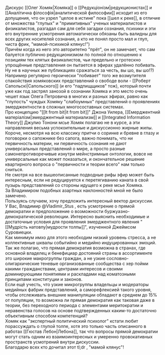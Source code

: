 Дискурс [[Олег Хомяк|Хомяка]] о [[Редукціонізм|редукционистах]] и [[Аналітична філософія|аналитической философии]] исходит из его допущения, что он узрел "целое в истине" пока [[шел к реке]], в отличие от множества "глупых" и "примитивных" ученых материалистов и физикалистов, разгадал сам для себя загадки сознания, психики и эти его внутренние усмотрения автоматически обязаны быть валидны для всех других носителей сознания, а кто не понял просто мал и глуп, чиста фрик, "мамой-психикой клянус!")  
Причём когда из него это авторитетно "прёт", он не замечает, что сам балуется публично редукционизмом по полной по отношению к позициям тех клятых физикалистов, чьи предельно и гротескно упрощённые представления он пытается в эфирах удалённо побивать.  
Ну не в научных же публикациях сражаться за честь, вы шо, вы шо!?)  
Например регулярно героически "побивает" того же возмутителя спакойствия хомяковских представлений о свободе воли - [[Роберт Сапольскі|Сапольского]] (и его "падпищщиков" тож), который почти уже как год застрял занозой в сознании Хомяка и это место очень чешет язык Олега Петровича в многих и разных эфирах, равно как "глупость" чуждых Хомяку "слабоумных" представлений о проявлениях эмерджентности в сложных многосоставных системах.  
Про концепцию "[[It from bit|it from bit]]" Джона Уилера, [[Емерджентний матеріалізм|эмерджентный материализм]] и [[Integrated Information Theory]] Джулио Тонони мсье Хомяк полагаю не в курсе, а эти направления весьма успокоительные и дискуссионно жирные жилы.  
Короче, несмотря на всю классику притчи о соринке и бревне в глазу и поговорки о сапожнике без сапога, важно понимать, что ни первичность материи, ни первичность сознания не дают универсальных представлений о мире, а просто разные самонепротиворечивые изнутри мейнстримные онтологии, вовсе не универсальные как может показаться, и окончательное решение квартирного вопроса о "первичности и теории всего" нам только сниться.  
Не смотря на все вышеописанные подводные рифы эфир может быть интересным, если не редуцируется к перетягиванию каната в свой пузырь представлений со стороны идущего к реке мсье Хомяка.  
За Владимиром подобных азартных наклонностей мной не было замечено.  
Пользуясь случаем, хочу предложить интересный вектор дискуссии.  
У Вас, Владимир @Vladimir_Stus , есть усмотрение о прямой демократии и предположение о возможности буржуазно-демократической революции. Интересно выяснить необходимые и достаточные условия для проявления эмерджентного явления "[[Мудрість натовпу|мудрости толпы]]", изученной Джеймсом Суровиецки.  
Как минимум имхо для этого необходим низкий уровень стресса, а не коллективные шквалы событийно и медийно индуцированных эмоций.  
Так же полагаю, что прямая демократия возможна в странах, где основной владелец и бенефициар достояний страны в ассортименте это широкие макрогруппы граждан, а не узкие сословно-олигархические теневые организованные сообщества с хер пойми какими гражданствами, центрами интересов и своими доминирующими понятиями и раскладами над коматозными принципами конституции и законов.  
Если ещё учесть, что узкие микрогруппы владельцы и модераторы медийных фабрик представлений, а саморефлексией такого уровня, чтобы отслеживать внешние манипуляции обладают в среднем до 15% от популяции, то возможна ли прямая демократия как таковая даже в теории, без переходного периода с элементами меритократии и неравенства голосов на основе подтвержденных каким-то достаточно объективным способом компетенций?  
Хомяк как "экспертный политический психолог" кстати любит порассуждать о глупой толпе, хотя это только часть описанного в работах [[Гюстав Лебон|Лебона]], так что вопросы прямой демократии могут стать одним из взаимоинтересных и умеренно провокативных пространств усмотрений внутри дискуссии.  
Благодарю всех кто дочитал этот tl;dr , "мамой клянус"!

